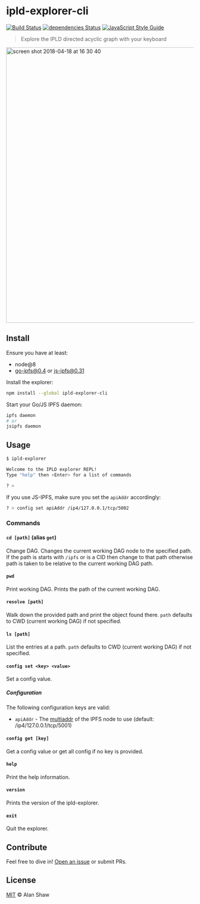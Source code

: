 # ipld-explorer-cli

[![Build Status](https://travis-ci.org/tableflip/ipld-explorer-cli.svg?branch=master)](https://travis-ci.org/tableflip/ipld-explorer-cli) [![dependencies Status](https://david-dm.org/tableflip/ipld-explorer-cli/status.svg)](https://david-dm.org/tableflip/ipld-explorer-cli) [![JavaScript Style Guide](https://img.shields.io/badge/code_style-standard-brightgreen.svg)](https://standardjs.com)

> Explore the IPLD directed acyclic graph with your keyboard

<img width="740" alt="screen shot 2018-04-18 at 16 30 40" src="https://user-images.githubusercontent.com/152863/38942150-01a0f8e4-4326-11e8-9c1b-559373b0cdcc.png">

## Install

Ensure you have at least:

* node@8
* go-ipfs@0.4 or js-ipfs@0.31

Install the explorer:

```sh
npm install --global ipld-explorer-cli
```

Start your Go/JS IPFS daemon:

```sh
ipfs daemon
# or
jsipfs daemon
```

## Usage

```sh
$ ipld-explorer

Welcome to the IPLD explorer REPL!
Type "help" then <Enter> for a list of commands

? >
```

If you use JS-IPFS, make sure you set the `apiAddr` accordingly:

```sh
? > config set apiAddr /ip4/127.0.0.1/tcp/5002
```

### Commands

#### `cd [path]` (alias `get`)

Change DAG. Changes the current working DAG node to the specified path. If the path is starts with `/ipfs` or is a CID then change to that path otherwise path is taken to be relative to the current working DAG path.

#### `pwd`

Print working DAG. Prints the path of the current working DAG.

#### `resolve [path]`

Walk down the provided path and print the object found there. `path` defaults to CWD (current working DAG) if not specified.

#### `ls [path]`

List the entries at a path. `path` defaults to CWD (current working DAG) if not specified.

#### `config set <key> <value>`

Set a config value.

##### Configuration

The following configuration keys are valid:

* `apiAddr` - The [multiaddr](https://multiformats.io/multiaddr/) of the IPFS node to use (default: /ip4/127.0.0.1/tcp/5001)

#### `config get [key]`

Get a config value or get all config if no key is provided.

#### `help`

Print the help information.

#### `version`

Prints the version of the ipld-explorer.

#### `exit`

Quit the explorer.

## Contribute

Feel free to dive in! [Open an issue](https://github.com/tableflip/ipld-explorer-cli/issues/new) or submit PRs.

## License

[MIT](LICENSE) © Alan Shaw
